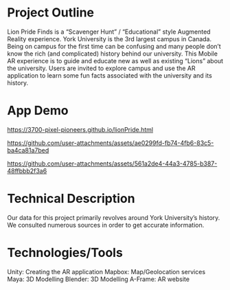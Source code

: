 # Project Outline
Lion Pride Finds is a “Scavenger Hunt” / “Educational” style Augmented Reality experience. 
York University is the 3rd largest campus in Canada. Being on campus for the first time can be confusing and many people don’t know the rich (and complicated) history behind our university. This Mobile AR experience is to guide and educate new as well as existing “Lions” about the university. 
Users are invited to explore campus and use the AR application to learn some fun facts associated with the university and its history.

# App Demo
https://3700-pixel-pioneers.github.io/lionPride.html


https://github.com/user-attachments/assets/ae0299fd-fb74-4fb6-83c5-ba4ca81a7bed



https://github.com/user-attachments/assets/561a2de4-44a3-4785-b387-48ffbbb2f3a6



# Technical Description
Our data for this project primarily revolves around York University’s history. We consulted numerous sources in order to get accurate information.


# Technologies/Tools
Unity: Creating the AR application
Mapbox: Map/Geolocation services
Maya: 3D Modelling
Blender: 3D Modelling
A-Frame: AR website
